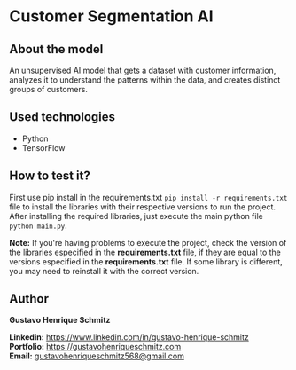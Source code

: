 # Customer Segmentation AI

## About the model
An unsupervised AI model that gets a dataset with customer information, analyzes it to understand the patterns within the data, and creates distinct groups of customers.

## Used technologies
- Python
- TensorFlow

## How to test it?
First use pip install in the requirements.txt ```pip install -r requirements.txt``` file to install the libraries with their respective versions to run the project.
After installing the required libraries, just execute the main python file ```python main.py```.

**Note:** If you're having problems to execute the project, check the version of the libraries especified in the **requirements.txt** file, if they are equal to the versions especified
in the **requirements.txt** file. If some library is different, you may need to reinstall it with the correct version.

## Author
**Gustavo Henrique Schmitz**

**Linkedin:** https://www.linkedin.com/in/gustavo-henrique-schmitz  
**Portfolio:** https://gustavohenriqueschmitz.com  
**Email:** gustavohenriqueschmitz568@gmail.com  
